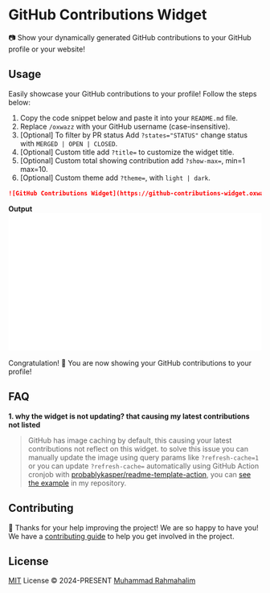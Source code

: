 # GitHub Contributions Widget

[Latest Version]: https://img.shields.io/crates/v/package_manager_detector_rs.svg

[crates.io]: https://crates.io/crates/package_manager_detector_rs

[Rustc Version]: https://img.shields.io/badge/rustc-1.56+-lightgray.svg

[rustc]: https://blog.rust-lang.org/2021/10/21/Rust-1.56.0.html

📷 Show your dynamically generated GitHub contributions to your GitHub profile or your website!

## Usage

Easily showcase your GitHub contributions to your profile! Follow the steps below:

1. Copy the code snippet below and paste it into your `README.md` file.
1. Replace `/oxwazz` with your GitHub username (case-insensitive).
1. [Optional] To filter by PR status Add `?states="STATUS"` change status with `MERGED | OPEN | CLOSED`.
1. [Optional] Custom title add `?title=` to customize the widget title.
1. [Optional] Custom total showing contribution add `?show-max=`, min=1 max=10.
1. [Optional] Custom theme add `?theme=`, with `light | dark`.

```markdown
![GitHub Contributions Widget](https://github-contributions-widget.oxwazz.com/oxwazz)
```

**Output** <br/>
![GitHub Contributions Widget](./assets/snapshot/v0.1.3.svg)

Congratulation! 🎉 You are now showing your GitHub contributions to your profile!

## FAQ

**1. why the widget is not updating? that causing my latest contributions not listed**

> GitHub has image caching by default, this causing your latest contributions not reflect on this widget.
> to solve this issue you can manually update the image using query params like `?refresh-cache=1`
> or you can update `?refresh-cache=` automatically using GitHub Action cronjob
> with [probablykasper/readme-template-action](https://github.com/probablykasper/readme-template-action),
> you can [see the example](https://github.com/oxwazz/oxwazz) in my repository.

## Contributing

🎈 Thanks for your help improving the project! We are so happy to have you! We have
a [contributing guide](./CONTRIBUTING.md) to help you get
involved in the project.

## License

[MIT](./LICENSE) License © 2024-PRESENT [Muhammad Rahmahalim](https://github.com/oxwazz)
